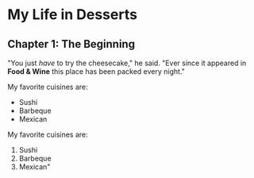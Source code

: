 # My Life in Desserts

## Chapter 1: The Beginning

"You just *have* to try the cheesecake," he said. "Ever since it appeared in
**Food & Wine** this place has been packed every night."

My favorite cuisines are:

* Sushi
* Barbeque
* Mexican

My favorite cuisines are:

1. Sushi
2. Barbeque
3. Mexican"  

